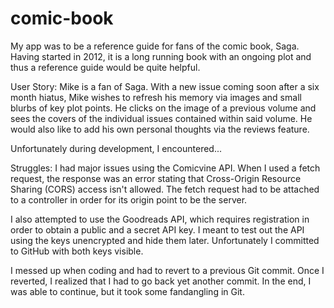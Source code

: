 # comic-book

My app was to be a reference guide for fans of the comic book, Saga. Having started in 2012, it is a long running book with
an ongoing plot and thus a reference guide would be quite helpful. 

User Story:
Mike is a fan of Saga. With a new issue coming soon after a six month hiatus, Mike wishes to refresh his memory via images and
small blurbs of key plot points. He clicks on the image of a previous volume and sees the covers of the individual issues 
contained within said volume. He would also like to add his own personal thoughts via the reviews feature.

Unfortunately during development, I encountered...

Struggles: I had major issues using the Comicvine API. When I used a fetch request, the response was an error stating
that Cross-Origin Resource Sharing (CORS) access isn't allowed. The fetch request had to be attached to a controller in order
for its origin point to be the server.

I also attempted to use the Goodreads API, which requires registration in order to obtain a public and a secret API key.
I meant to test out the API using the keys unencrypted and hide them later. Unfortunately I committed to GitHub with both keys
visible.

I messed up when coding and had to revert to a previous Git commit. Once I reverted, I realized that I had to go back yet another commit. In the end, I was able to continue, but it took some fandangling in Git.

